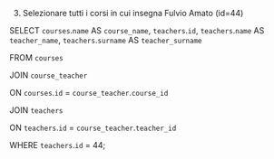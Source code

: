 3. Selezionare tutti i corsi in cui insegna Fulvio Amato (id=44)

SELECT `courses`.`name` AS `course_name`, `teachers`.`id`, `teachers`.`name` AS `teacher_name`, `teachers`.`surname` AS `teacher_surname`

FROM `courses`

JOIN `course_teacher`

ON `courses`.`id` = `course_teacher`.`course_id`

JOIN `teachers`

ON `teachers`.`id` = `course_teacher`.`teacher_id`

WHERE `teachers`.`id` = 44;
